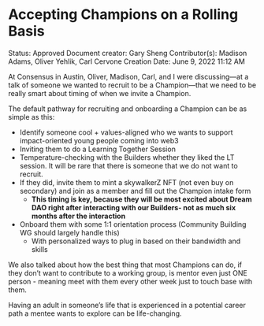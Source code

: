 # Accepting Champions on a Rolling Basis

Status: Approved
Document creator: Gary Sheng
Contributor(s): Madison Adams, Oliver Yehlik, Carl Cervone
Creation Date: June 9, 2022 11:12 AM

At Consensus in Austin, Oliver, Madison, Carl, and I were discussing—at a talk of someone we wanted to recruit to be a Champion—that we need to be really smart about timing of when we invite a Champion.

The default pathway for recruiting and onboarding a Champion can be as simple as this:

- Identify someone cool + values-aligned who we wants to support impact-oriented young people coming into web3
- Inviting them to do a Learning Together Session
- Temperature-checking with the Builders whether they liked the LT session. It will be rare that there is someone that we do not want to recruit.
- If they did, invite them to mint a skywalkerZ NFT (not even buy on secondary) and join as a member and fill out the Champion intake form
    - **This timing is key, because they will be most excited about Dream DAO right after interacting with our Builders- not as much six months after the interaction**
- Onboard them with some 1:1 orientation process (Community Building WG should largely handle this)
    - With personalized ways to plug in based on their bandwidth and skills

We also talked about how the best thing that most Champions can do, if they don’t want to contribute to a working group, is mentor even just ONE person - meaning meet with them every other week just to touch base with them.

Having an adult in someone’s life that is experienced in a potential career path a mentee wants to explore can be life-changing.